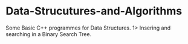 # Data-Strucutures-and-Algorithms
Some Basic C++ programmes for Data Structures.
1> Insering and searching in a Binary Search Tree.
